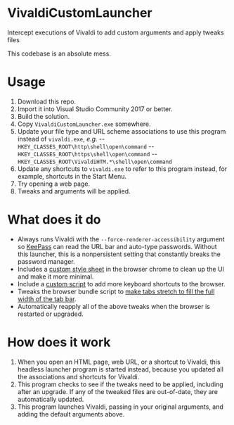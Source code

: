 
# VivaldiCustomLauncher
Intercept executions of Vivaldi to add custom arguments and apply tweaks files

This codebase is an absolute mess.

# Usage
1. Download this repo.
1. Import it into Visual Studio Community 2017 or better.
1. Build the solution.
1. Copy `VivaldiCustomLauncher.exe` somewhere.
1. Update your file type and URL scheme associations to use this program instead of `vivaldi.exe`, *e.g.*
	-- `HKEY_CLASSES_ROOT\http\shell\open\command`
    -- `HKEY_CLASSES_ROOT\https\shell\open\command`
    -- `HKEY_CLASSES_ROOT\VivaldiHTM.*\shell\open\command`
1. Update any shortcuts to `vivaldi.exe` to refer to this program instead, for example, shortcuts in the Start Menu.
1. Try opening a web page.
1. Tweaks and arguments will be applied.

# What does it do
- Always runs Vivaldi with the  `--force-renderer-accessibility` argument so [KeePass](https://keepass.info/) can read the URL bar and auto-type passwords. Without this launcher, this is a nonpersistent setting that constantly breaks the password manager.
- Includes a [custom style sheet](https://gist.github.com/Aldaviva/9fbe321331b7f80786a371e0fd4bcfaf#file-style-custom-css) in the browser chrome to clean up the UI and make it more minimal.
- Include a [custom script](https://gist.github.com/Aldaviva/9fbe321331b7f80786a371e0fd4bcfaf#file-scripts-custom-js) to add more keyboard shortcuts to the browser.
- Tweaks the browser bundle script to [make tabs stretch to fill the full width of the tab bar](https://gist.github.com/Aldaviva/39e4472ab7a5ee50473de74df826d928).
- Automatically reapply all of the above tweaks when the browser is restarted or upgraded.

# How does it work
1. When you open an HTML page, web URL, or a shortcut to Vivaldi, this headless launcher program is started instead, because you updated all the associations and shortcuts for Vivaldi.
1. This program checks to see if the tweaks need to be applied, including after an upgrade. If any of the tweaked files are out-of-date, they are automatically updated.
1. This program launches Vivaldi, passing in your original arguments, and adding the default arguments above.
